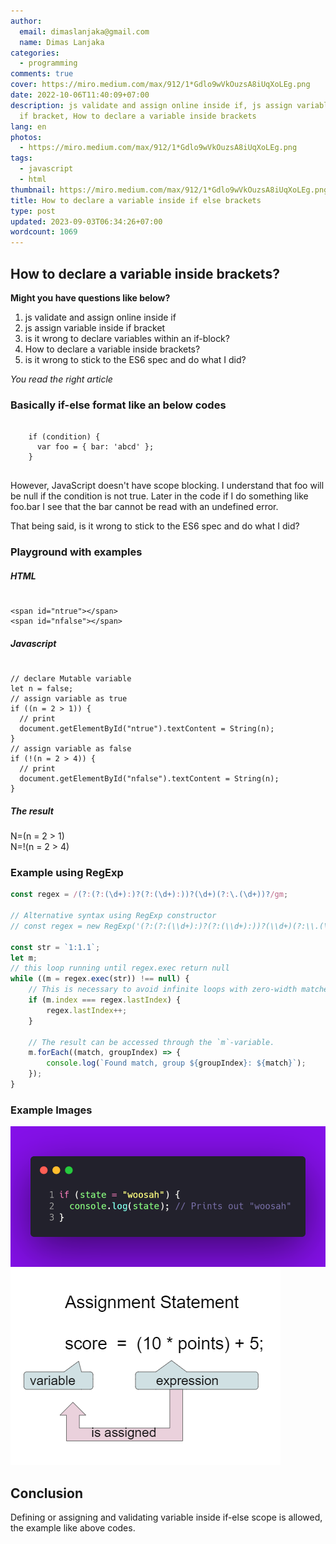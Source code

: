 ```yaml
---
author:
  email: dimaslanjaka@gmail.com
  name: Dimas Lanjaka
categories:
  - programming
comments: true
cover: https://miro.medium.com/max/912/1*Gdlo9wVkOuzsA8iUqXoLEg.png
date: 2022-10-06T11:40:09+07:00
description: js validate and assign online inside if, js assign variable inside
  if bracket, How to declare a variable inside brackets
lang: en
photos:
  - https://miro.medium.com/max/912/1*Gdlo9wVkOuzsA8iUqXoLEg.png
tags:
  - javascript
  - html
thumbnail: https://miro.medium.com/max/912/1*Gdlo9wVkOuzsA8iUqXoLEg.png
title: How to declare a variable inside if else brackets
type: post
updated: 2023-09-03T06:34:26+07:00
wordcount: 1069
---
```


<h2>How to declare a variable inside brackets?</h2>

<b>Might you have questions like below?</b>
<ol>
  <li>js validate and assign online inside if</li>
  <li>js assign variable inside if bracket</li>
  <li>is it wrong to declare variables within an if-block?</li>
  <li>How to declare a variable inside brackets?</li>
  <li>is it wrong to stick to the ES6 spec and do what I did?</li>
</ol>

<i>You read the right article</i>

<h3>Basically if-else format like an below codes</h3>
<pre>
  <code>
    if (condition) {
      var foo = { bar: 'abcd' };
    }
  </code>
</pre>

<p>
  However, JavaScript doesn't have scope blocking. I understand that foo will be null if the condition is not true. Later in the code if I do something like foo.bar I see that the bar cannot be read with an undefined error.
</p>
<p>That being said, is it wrong to stick to the ES6 spec and do what I did?</p>

<h3>Playground with examples</h3>
<h5>HTML</h5>
<pre><code>
&lt;span id=&quot;ntrue&quot;&gt;&lt;/span&gt;
&lt;span id=&quot;nfalse&quot;&gt;&lt;/span&gt;
</code></pre>
<h5>Javascript</h5>
<pre><code>
// declare Mutable variable
let n = false;
// assign variable as true
if ((n = 2 &gt; 1)) {
  // print
  document.getElementById(&quot;ntrue&quot;).textContent = String(n);
}
// assign variable as false
if (!(n = 2 &gt; 4)) {
  // print
  document.getElementById(&quot;nfalse&quot;).textContent = String(n);
}
</code></pre>

<h5>The result</h5>

N=(n = 2 > 1) <span id="ntrue"></span> <br>
N=!(n = 2 > 4) <span id="nfalse"></span>
<script>
  // declare Mutable variable
  let n = false;
  // assign variable as true
  if ((n = 2 > 1)) {
    // print
    document.getElementById("ntrue").textContent = String(n);
  }
  // assign variable as false
  if (!(n = 2 > 4)) {
    // print
    document.getElementById("nfalse").textContent = String(n);
  }
</script>

### Example using RegExp

```javascript
const regex = /(?:(?:(\d+):)?(?:(\d+):))?(\d+)(?:\.(\d+))?/gm;

// Alternative syntax using RegExp constructor
// const regex = new RegExp('(?:(?:(\\d+):)?(?:(\\d+):))?(\\d+)(?:\\.(\\d+))?', 'gm')

const str = `1:1.1`;
let m;
// this loop running until regex.exec return null
while ((m = regex.exec(str)) !== null) {
    // This is necessary to avoid infinite loops with zero-width matches
    if (m.index === regex.lastIndex) {
        regex.lastIndex++;
    }

    // The result can be accessed through the `m`-variable.
    m.forEach((match, groupIndex) => {
        console.log(`Found match, group ${groupIndex}: ${match}`);
    });
}
```

### Example Images

![print declared variable inside if-else scope](declare-and-validate-variable-inside-if-else-scope/ex.png)
![assignment explanation](declare-and-validate-variable-inside-if-else-scope/assignment.png)
## Conclusion
Defining or assigning and validating variable inside if-else scope is allowed, the example like above codes.